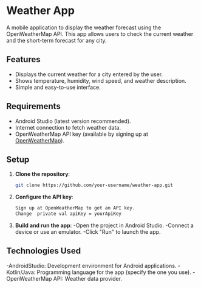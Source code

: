 # Weather App

A mobile application to display the weather forecast using the OpenWeatherMap API. This app allows users to check the current weather and the short-term forecast for any city.

## Features

- Displays the current weather for a city entered by the user.
- Shows temperature, humidity, wind speed, and weather description.
- Simple and easy-to-use interface.

## Requirements

- Android Studio (latest version recommended).
- Internet connection to fetch weather data.
- OpenWeatherMap API key (available by signing up at [OpenWeatherMap](https://openweathermap.org/)).

## Setup

1. **Clone the repository**:

   ```bash
   git clone https://github.com/your-username/weather-app.git
   
2. **Configure the API key**:
   ```bash
   Sign up at OpenWeatherMap to get an API key.
   Change  private val apiKey = yourApiKey
3. **Build and run the app**:
   -Open the project in Android Studio.
   -Connect a device or use an emulator.
   -Click "Run" to launch the app.
## Technologies Used
  -AndroidStudio: Development environment for Android applications.
  -Kotlin/Java: Programming language for the app (specify the one you use).
  -OpenWeatherMap API: Weather data provider.
  
   

